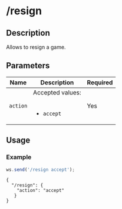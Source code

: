 # /resign

## Description

Allows to resign a game.

## Parameters

| Name | Description | Required |
| ---- | ----------- | -------- |
| `action` | Accepted values:<br/><br/><ul><li>`accept`</li></ul> | Yes |

## Usage

### Example

```js
ws.send('/resign accept');
```

```text
{
  "/resign": {
    "action": "accept"
   }
}
```
